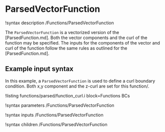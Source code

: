# ParsedVectorFunction

!syntax description /Functions/ParsedVectorFunction

The `ParsedVectorFunction` is a vectorized version of the [ParsedFunction.md].
Both the vector components and the curl of the function may be specified.
The inputs for the components of the vector and curl of the function follow the same rules as
outlined for the [ParsedFunction.md].

## Example input syntax

In this example, a `ParsedVectorFunction` is used to define a curl boundary condition.
Both x,y component and the z-curl are set for this function/.

!listing functions/parsed/function_curl.i block=Functions BCs

!syntax parameters /Functions/ParsedVectorFunction

!syntax inputs /Functions/ParsedVectorFunction

!syntax children /Functions/ParsedVectorFunction
